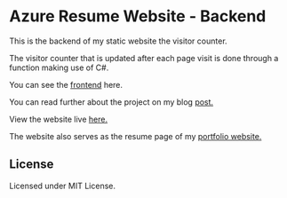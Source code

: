 # Azure Resume Website - Backend

This is the backend of my static website the visitor counter.

The visitor counter that is updated after each page visit is done through a function making use of C#.

You can see the [frontend](https://github.com/Kinda-Nefarious/azure-resume) here.

You can read further about the project on my blog [post.](https://blog.rufaronyakudya.com/azure-resume-challenge)

View the website live [here.](https://resume.rufaronyakudya.com/)

The website also serves as the resume page of my [portfolio website.](https://www.rufaronyakudya.com/)

## License
Licensed under MIT License.